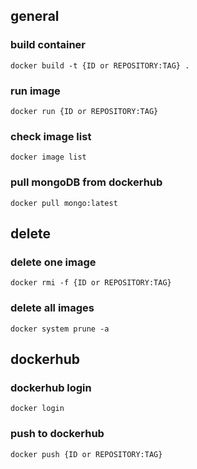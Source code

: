 ## general
### build container
    docker build -t {ID or REPOSITORY:TAG} .
### run image
    docker run {ID or REPOSITORY:TAG}
### check image list
    docker image list
### pull mongoDB from dockerhub
    docker pull mongo:latest

## delete
### delete one image
    docker rmi -f {ID or REPOSITORY:TAG}
### delete all images
    docker system prune -a
    
## dockerhub
### dockerhub login
    docker login
### push to dockerhub
    docker push {ID or REPOSITORY:TAG}
